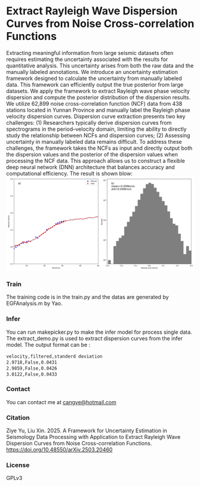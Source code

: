 # Extract Rayleigh Wave Dispersion Curves from Noise Cross-correlation Functions
Extracting meaningful information from large seismic datasets often requires estimating the uncertainty associated with the results for quantitative analysis. This uncertainty arises from both the raw data and the manually labeled annotations. We introduce an uncertainty estimation framework designed to calculate the uncertainty from manually labeled data. This framework can efficiently output the true posterior from large datasets. We apply the framework to extract Rayleigh wave phase velocity dispersion and compute the posterior distribution of the dispersion results. We utilize 62,899 noise cross-correlation function (NCF) data from 438 stations located in Yunnan Province and manually label the Rayleigh phase velocity dispersion curves. Dispersion curve extraction presents two key challenges: (1) Researchers typically derive dispersion curves from spectrograms in the period–velocity domain, limiting the ability to directly study the relationship between NCFs and dispersion curves; (2) Assessing uncertainty in manually labeled data remains difficult. To address these challenges, the framework takes the NCFs as input and directly output both the dispersion values and the posterior of the dispersion values when processing the NCF data. This approach allows us to construct a flexible deep neural network (DNN) architecture that balances accuracy and computational efficiency. The result is shown blow:
![picking result](logdir/output.jpg)


### Train 
The training code is in the train.py and the datas are generated by EGFAnalysis.m by Yao. 

### Infer 
You can run makepicker.py to make the infer model for process single data. 
The extract_demo.py is used to extract dispersion curves from the infer model. 
The output format can be :
```text
velocity,filtered,standerd deviation
2.9718,False,0.0431
2.9859,False,0.0426
3.0122,False,0.0433
```

### Contact 
You can contact me at cangye@hotmail.com

### Citation
Ziye Yu, Liu Xin. 2025. A Framework for Uncertainty Estimation in Seismology Data Processing with Application to Extract Rayleigh Wave Dispersion Curves from Noise Cross-correlation Functions. 
https://doi.org/10.48550/arXiv.2503.20460

### License
GPLv3
